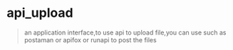 # api_upload
> an application interface,to use api to upload file,you can use such as postaman or apifox or runapi to post the files